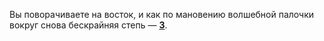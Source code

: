 Вы поворачиваете на восток, и как по мановению волшебной палочки вокруг снова бескрайняя степь — [**3**](#n_3).

